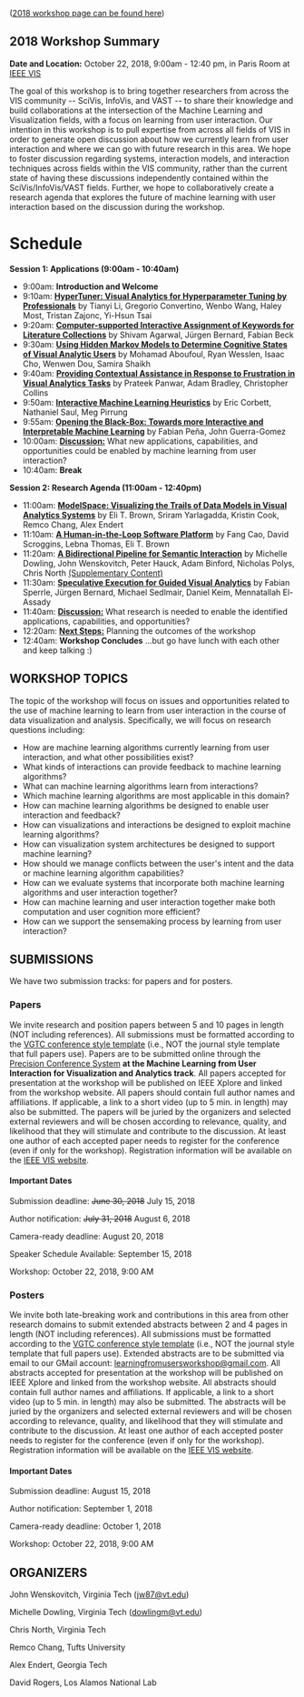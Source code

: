 ([2018 workshop page can be found here](2018workshop.html))

## 2018 Workshop Summary

**Date and Location:** October 22, 2018, 9:00am - 12:40 pm, in Paris Room at [IEEE VIS](http://ieeevis.org/year/2018/welcome)

The goal of this workshop is to bring together researchers from across the VIS community -- SciVis, InfoVis, and VAST -- to share their knowledge and build collaborations at the intersection of the Machine Learning and Visualization fields, with a focus on learning from user interaction. Our intention in this workshop is to pull expertise from across all fields of VIS in order to generate open discussion about how we currently learn from user interaction and where we can go with future research in this area.  We hope to foster discussion regarding systems, interaction models, and interaction techniques across fields within the VIS community, rather than the current state of having these discussions independently contained within the SciVis/InfoVis/VAST fields. Further, we hope to collaboratively create a research agenda that explores the future of machine learning with user interaction based on the discussion during the workshop.

[logo]: papers/PDF_24.png "PDF Available"

# Schedule
**Session 1: Applications (9:00am - 10:40am)**
- 9:00am:  **Introduction and Welcome**
- 9:10am:  **[HyperTuner: Visual Analytics for Hyperparameter Tuning by Professionals](papers/HyperTuner.pdf)** by Tianyi Li, Gregorio Convertino, Wenbo Wang, Haley Most, Tristan Zajonc, Yi-Hsun Tsai
- 9:20am:  **[Computer-supported Interactive Assignment of Keywords for Literature Collections](papers/Literature.pdf)** by Shivam Agarwal, Jürgen Bernard, Fabian Beck
- 9:30am:  **[Using Hidden Markov Models to Determine Cognitive States of Visual Analytic Users](papers/HMMs.pdf)** by Mohamad Aboufoul, Ryan Wesslen, Isaac Cho, Wenwen Dou, Samira Shaikh
- 9:40am:  **[Providing Contextual Assistance in Response to Frustration in Visual Analytics Tasks](papers/Frustration.pdf)** by Prateek Panwar, Adam Bradley, Christopher Collins
- 9:50am:  **[Interactive Machine Learning Heuristics](papers/IMLH.pdf)** by Eric Corbett, Nathaniel Saul, Meg Pirrung
- 9:55am:  **[Opening the Black-Box: Towards more Interactive and Interpretable Machine Learning](papers/BlackBox.pdf)** by Fabian Peña, John Guerra-Gomez
- 10:00am:  **[Discussion:](https://drive.google.com/drive/folders/1GWjILEiyVzmbgqnDBz41TqzlL8IKBMga?usp=sharing)** What new applications, capabilities, and opportunities could be enabled by machine learning from user interaction?
- 10:40am:  **Break**

**Session 2:  Research Agenda (11:00am - 12:40pm)**
- 11:00am:  **[ModelSpace: Visualizing the Trails of Data Models in Visual Analytics Systems](papers/ModelSpace.pdf)** by Eli T. Brown, Sriram Yarlagadda, Kristin Cook, Remco Chang, Alex Endert
- 11:10am:  **[A Human-in-the-Loop Software Platform](http://platform.lihca.io/)** by Fang Cao, David Scroggins, Lebna Thomas, Eli T. Brown
- 11:20am:  **[A Bidirectional Pipeline for Semantic Interaction](papers/Pipeline.pdf)** by Michelle Dowling, John Wenskovitch, Peter Hauck, Adam Binford, Nicholas Polys, Chris North [(Supplementary Content)](papers/PipelineSupplement.pdf)
- 11:30am:  **[Speculative Execution for Guided Visual Analytics](papers/SpecEx.pdf)** by Fabian Sperrle, Jürgen Bernard, Michael Sedlmair, Daniel Keim, Mennatallah El-Assady
- 11:40am:  **[Discussion:](https://drive.google.com/drive/folders/1GWjILEiyVzmbgqnDBz41TqzlL8IKBMga?usp=sharing)** What research is needed to enable the identified applications, capabilities, and opportunities?
- 12:20am:  **[Next Steps:](https://drive.google.com/drive/folders/1GWjILEiyVzmbgqnDBz41TqzlL8IKBMga?usp=sharing)** Planning the outcomes of the workshop
- 12:40am:  **Workshop Concludes** ...but go have lunch with each other and keep talking :)


## WORKSHOP TOPICS

The topic of the workshop will focus on issues and opportunities related to the use of machine learning to learn from user interaction in the course of data visualization and analysis. Specifically, we will focus on research questions including:

- How are machine learning algorithms currently learning from user interaction, and what other possibilities exist?
- What kinds of interactions can provide feedback to machine learning algorithms?
- What can machine learning algorithms learn from interactions?
- Which machine learning algorithms are most applicable in this domain?
- How can machine learning algorithms be designed to enable user interaction and feedback?
- How can visualizations and interactions be designed to exploit machine learning algorithms?
- How can visualization system architectures be designed to support machine learning?
- How should we manage conflicts between the user's intent and the data or machine learning algorithm capabilities?
- How can we evaluate systems that incorporate both machine learning algorithms and user interaction together?
- How can machine learning and user interaction together make both computation and user cognition more efficient?
- How can we support the sensemaking process by learning from user interaction?

## SUBMISSIONS

We have two submission tracks: for papers and for posters.

### Papers

We invite research and position papers between 5 and 10 pages in length (NOT including references).  All submissions must be formatted according to the [VGTC conference style template](http://junctionpublishing.org/vgtc/Tasks/camera.html) (i.e., NOT the journal style template that full papers use).  Papers are to be submitted online through the [Precision Conference System](https://new.precisionconference.com/user/login?society=vgtc) **at the Machine Learning from User Interaction for Visualization and Analytics track**.  All papers accepted for presentation at the workshop will be published on IEEE Xplore and linked from the workshop website.  All papers should contain full author names and affiliations.  If applicable, a link to a short video (up to 5 min. in length) may also be submitted. The papers will be juried by the organizers and selected external reviewers and will be chosen according to relevance, quality, and likelihood that they will stimulate and contribute to the discussion. At least one author of each accepted paper needs to register  for the conference (even if only for the workshop). Registration information will be available on the [IEEE VIS website](http://ieeevis.org/year/2018/welcome).
  
#### Important Dates

Submission deadline:  ~~June 30, 2018~~  July 15, 2018

Author notification:  ~~July 31, 2018~~  August 6, 2018

Camera-ready deadline:  August 20, 2018

Speaker Schedule Available:  September 15, 2018

Workshop:  October 22, 2018, 9:00 AM

### Posters

We invite both late-breaking work and contributions in this area from other research domains to submit extended abstracts between 2 and 4 pages in length (NOT including references).  All submissions must be formatted according to the [VGTC conference style template](http://junctionpublishing.org/vgtc/Tasks/camera.html) (i.e., NOT the journal style template that full papers use).  Extended abstracts are to be submitted via email to our GMail account:  [learningfromusersworkshop@gmail.com](mailto:learningfromusersworkshop@gmail.com).  All abstracts accepted for presentation at the workshop will be published on IEEE Xplore and linked from the workshop website.  All abstracts should contain full author names and affiliations.  If applicable, a link to a short video (up to 5 min. in length) may also be submitted. The abstracts will be juried by the organizers and selected external reviewers and will be chosen according to relevance, quality, and likelihood that they will stimulate and contribute to the discussion. At least one author of each accepted poster needs to register  for the conference (even if only for the workshop). Registration information will be available on the [IEEE VIS website](http://ieeevis.org/year/2018/welcome).
  
#### Important Dates

Submission deadline:  August 15, 2018 

Author notification:  September 1, 2018

Camera-ready deadline:  October 1, 2018

Workshop:  October 22, 2018, 9:00 AM

## ORGANIZERS

John Wenskovitch, Virginia Tech (jw87@vt.edu)

Michelle Dowling, Virginia Tech (dowlingm@vt.edu)

Chris North, Virginia Tech

Remco Chang, Tufts University

Alex Endert, Georgia Tech

David Rogers, Los Alamos National Lab
